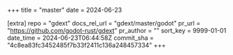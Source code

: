 +++
title = "master"
date = 2024-06-23

[extra]
repo = "gdext"
docs_rel_url = "gdext/master/godot"
pr_url = "https://github.com/godot-rust/gdext"
pr_author = ""
sort_key = 9999-01-01
date_time = 2024-06-23T06:44:58Z
commit_sha = "4c8ea83fc3452485f7b33f2411c136a248457334"
+++


